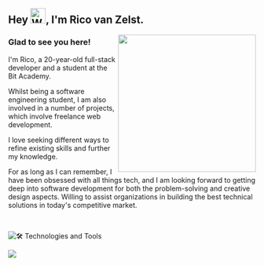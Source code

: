 
## Hey <img src="https://raw.githubusercontent.com/Tarikul-Islam-Anik/Animated-Fluent-Emojis/master/Emojis/Hand%20gestures/Waving%20Hand.png" alt="Waving Hand" width="31" height="31" />, I'm Rico van Zelst.
  


<img align="right" width="280" src="https://user-images.githubusercontent.com/74038190/212748830-4c709398-a386-4761-84d7-9e10b98fbe6e.gif"/>

### Glad to see you here!  

I'm Rico, a 20-year-old full-stack developer and a student at the Bit Academy.

Whilst being a software engineering student, I am also involved in a number of projects, which involve freelance web development.

I love seeking different ways to refine existing skills and further my knowledge.

For as long as I can remember, I have been obsessed with all things tech, and I am looking forward to getting deep into software development for both the 
problem-solving  and creative design aspects. Willing to assist organizations in building the best technical solutions in today's competitive market.


<br/>

![🛠️ Technologies and Tools](https://github-readme-tech-stack.vercel.app/api/cards?title=%F0%9F%9B%A0%EF%B8%8F+Technologies+and+Tools&align=center&fontFamily=monospace&lineCount=3&theme=github&gap=9&width=800&bg=%23FFFFFF&badge=%23EAEFFC&border=%23f9322c&titleColor=%23f9322c&line1=laravel%2CLaravel%2CFF2D20%3Blaravel%2CBlade%2Cff463d%3Bphp%2CPHP%2C777BB4%3Bjavascript%2CJavaScript%2CF7DF1E%3Bmysql%2CSQL%2C4479A1%3Bnodedotjs%2CNodeJS%2C339933%3Bhtml5%2CHTML%2CE34F26%3Bcss3%2CCSS%2C1572B6%3B&line2=linux%2CLinux%2CFCC624%3Bgit%2CGit%2CF05032%3Bcomposer%2CComposer%2C885630%3Bcloudflare%2CCloudflare%2CF38020%3Btermius%2CTerminal%2C000000%3Btailwindcss%2CTailwindCSS%2C06B6D4%3B&line3=visualstudiocode%2CVSCode%2C007ACC%3Bphpstorm%2CPHPStorm%2C000000%3Btrello%2CTrello%2C0052CC%3Badobephotoshop%2CPhotoshop%2C31A8FF%3Bbuymeacoffee%2CCoffee%2C5B4638%3B)

[![](https://visitcount.itsvg.in/api?id=wqe&icon=7&color=4)](https://github.com/rico-vz)

